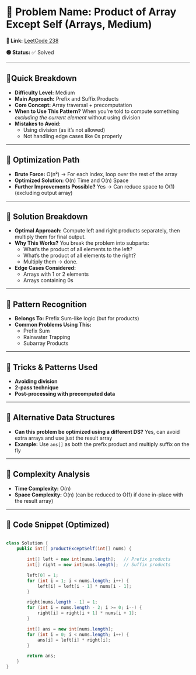 # 🔹 Problem Name: Product of Array Except Self (Arrays, Medium)

**🔗 Link:** [LeetCode 238]()

**🟢 Status:** ✅ Solved

---

## 🔹Quick Breakdown

* **Difficulty Level:** Medium
* **Main Approach:** Prefix and Suffix Products
* **Core Concept:** Array traversal + precomputation
* **When to Use This Pattern?** When you're told to compute something *excluding the current element* without using division
* **Mistakes to Avoid:**
  * Using division (as it’s not allowed)
  * Not handling edge cases like 0s properly

---

## 🔹 Optimization Path

* **Brute Force:** O(n²) → For each index, loop over the rest of the array
* **Optimized Solution:** O(n) Time and O(n) Space
* **Further Improvements Possible?** Yes → Can reduce space to O(1) (excluding output array)

---

## 🔹 Solution Breakdown

* **Optimal Approach:** Compute left and right products separately, then multiply them for final output.
* **Why This Works?** You break the problem into subparts:
  * What’s the product of all elements to the left?
  * What’s the product of all elements to the right?
  * Multiply them → done.
* **Edge Cases Considered:**
  * Arrays with 1 or 2 elements
  * Arrays containing 0s

---

## 🔹 Pattern Recognition

* **Belongs To:** Prefix Sum-like logic (but for products)
* **Common Problems Using This:**
  * Prefix Sum
  * Rainwater Trapping
  * Subarray Products

---

## 🔹 Tricks & Patterns Used

* **Avoiding division**
* **2-pass technique**
* **Post-processing with precomputed data**

---

## 🔹 Alternative Data Structures

* **Can this problem be optimized using a different DS?** Yes, can avoid extra arrays and use just the result array
* **Example:** Use `ans[]` as both the prefix product and multiply suffix on the fly

---

## 🔹 Complexity Analysis

* **Time Complexity:** O(n)
* **Space Complexity:** O(n) (can be reduced to O(1) if done in-place with the result array)

---

## 🔹 Code Snippet (Optimized)

```java

class Solution {
    public int[] productExceptSelf(int[] nums) {

        int[] left = new int[nums.length];   // Prefix products
        int[] right = new int[nums.length];  // Suffix products

        left[0] = 1;
        for (int i = 1; i < nums.length; i++) {
            left[i] = left[i - 1] * nums[i - 1];
        }

        right[nums.length - 1] = 1;
        for (int i = nums.length - 2; i >= 0; i--) {
            right[i] = right[i + 1] * nums[i + 1];
        }

        int[] ans = new int[nums.length];
        for (int i = 0; i < nums.length; i++) {
            ans[i] = left[i] * right[i];
        }

        return ans;
    }
}

```
